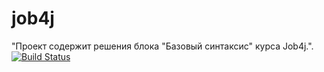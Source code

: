 # job4j
"Проект содержит решения блока "Базовый синтаксис" курса Job4j.".
[![Build Status](https://app.travis-ci.com/UnknownSo1dier/job4j_elementary.svg?branch=master)](https://app.travis-ci.com/UnknownSo1dier/job4j_elementary)